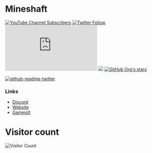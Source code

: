 # Mineshaft
[![YouTube Channel Subscribers](https://img.shields.io/youtube/channel/subscribers/UCPAN85EbH1onCpxoxhDvBFg?color=red&label=Subscribe&logo=youtube&logoColor=red&style=for-the-badge)](https://YouTube.com/channel/UCPAN85EbH1onCpxoxhDvBFg) 
[![Twitter Follow](https://img.shields.io/twitter/follow/Mineshaft2D?color=cyan&logo=twitter&logoColor=cyan&style=for-the-badge)](https://Twitter.com/Mineshaft2D) 
[![Matrix](https://img.shields.io/matrix/mineshaft:matrix.org?color=white&label=atrix&logo=matrix&logoColor=white&server_fqdn=matrix.org&style=for-the-badge)](https://element.io) 
[![](https://img.shields.io/discord/868588717244317697?color=blue&label=Discord%20Community&logo=Discord&logoColor=black&style=social)](http://dsc.gg/mineshaft2d)
[![GitHub Org's stars](https://img.shields.io/github/stars/Mineshaft-game?color=white&label=Stars&logo=github&logoColor=white&style=flat-square)](#) 



[![github-readme-twitter](https://github-readme-twitter.gazf.vercel.app/api?id=mineshaft2d)](https://twitter.com/mineshaft2d) 


### Links
- [Discord](https://dsc.gg/mineshaft2d) 
- [Website](https://mineshaft.ml) 
- [Gamejolt](https://gamejolt.com/games/mineshaft2d/635354) 


# Visitor count
![Visitor Count](https://profile-counter.glitch.me/Mineshaft-game/count.svg) 

